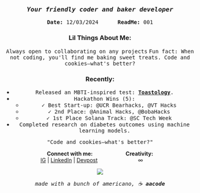 <div align="center">

<!-- ### <samp>Aurelia Sindhu</samp> -->
### <samp>*Your friendly coder and baker developer*</samp>
<samp>**Date:** 12/03/2024 &nbsp;&nbsp;&nbsp;&nbsp; **ReadMe:** 001</samp>

### Lil Things About Me:
<samp>Always open to collaborating on any projects</samp>
<samp>Fun fact: When not coding, you'll find me baking 
sweet treats. Code and cookies—what's better?</samp>

### Recently:
- <samp>Released an MBTI-inspired test: [**Toastology**](https://bit.ly/toastology).</samp>
- <samp> Hackathon Wins (5): </samp>
  - <samp>✓ Best Start-up: @UCR Bearhacks, @VT Hacks</samp>
  - <samp>✓ 2nd Place: @Animal Hacks, @BobaHacks</samp>
  - <samp>✓ 1st Place Solana Track: @SC Tech Week</samp>
- <samp>Completed research on diabetes outcomes using machine learning models.</samp>

<!-- --- -->

<samp>"Code and cookies—what's better?"</samp>

<!-- --- -->

**Connect with me:** &nbsp;&nbsp;&nbsp;&nbsp;&nbsp;&nbsp;&nbsp;&nbsp;&nbsp;&nbsp;&nbsp;&nbsp;&nbsp;&nbsp;&nbsp;&nbsp;&nbsp;&nbsp;&nbsp;&nbsp;
**Creativity:**  
[IG](https://www.instagram.com/aacodee/?hl=en)</samp> | [LinkedIn](https://www.linkedin.com/in/aurelia-sindhunirmala/)</samp> | [Devpost](https://devpost.com/AureliaSindhu)</samp>&nbsp;&nbsp;&nbsp;&nbsp;&nbsp;&nbsp;&nbsp;&nbsp;&nbsp;&nbsp;&nbsp;&nbsp;&nbsp;&nbsp;&nbsp;&nbsp;&nbsp;&nbsp;&nbsp;&nbsp;&nbsp;&nbsp;&nbsp;&nbsp;&nbsp;&nbsp; ∞ &nbsp;&nbsp;&nbsp;&nbsp;&nbsp;&nbsp;&nbsp;&nbsp;&nbsp;&nbsp;

<a href="https://visitcount.itsvg.in">
  <img src="https://visitcount.itsvg.in/api?id=AureliaSindhu&label=cafe%20visits&color=12&icon=7&pretty=true" />
</a>

<samp>*made with a bunch of americano, ☕️ **aacode***</samp>

</div>
